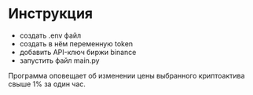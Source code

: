 # Инструкция

- создать .env файл
- создать в нём переменную token
- добавить API-ключ биржи binance
- запустить файл main.py

Программа оповещает об изменении цены выбранного криптоактива свыше 1% за один час.